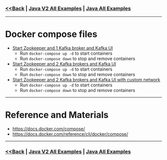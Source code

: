### [<<Back](../README.md) | [Java V2 All Examples](https://github.com/avinashbabudonthu/java/blob/master/java-v2/README.md) | [Java All Examples](https://github.com/avinashbabudonthu/java/blob/master/README.md)
------
# Docker compose files
* [Start Zookeeper and 1 Kafka broker and Kafka UI](files/docker-compose-1-broker.yml)
	* Run `docker-compose up -d` to start containers
	* Run `docker-compose down` to stop and remove containers
* [Start Zookeeper and 2 Kafka brokers and Kafka UI](files/docker-compose-2-brokers.yml)
	* Run `docker-compose up -d` to start containers
	* Run `docker-compose down` to stop and remove containers
* [Start Zookeeper and 2 Kafka brokers and Kafka UI with custom network](files/docker-compose-kafka-1-broker-with-network.yml)
	* Run `docker-compose up -d` to start containers
	* Run `docker-compose down` to stop and remove containers
------
# Reference and Materials
* https://docs.docker.com/compose/
* https://docs.docker.com/reference/cli/docker/compose/
------
### [<<Back](../README.md) | [Java V2 All Examples](https://github.com/avinashbabudonthu/java/blob/master/java-v2/README.md) | [Java All Examples](https://github.com/avinashbabudonthu/java/blob/master/README.md)